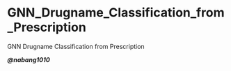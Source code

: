 # GNN_Drugname_Classification_from_Prescription
GNN Drugname Classification from Prescription

***@nabang1010***
